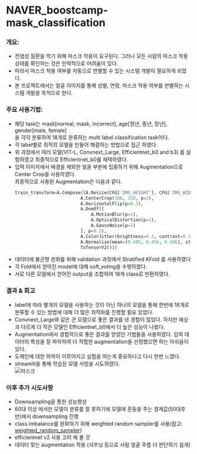 # NAVER_boostcamp-mask_classification

### 개요:
- 전염성 질환을 막기 위해 마스크 착용이 요구된다. 그러나 모든 사람의 마스크 착용 상태를 확인하는 것은 인력적으로 어려움이 있다.
- 따라서 마스크 착용 여부를 자동으로 판별할 수 있는 시스템 개발이 필요하게 되었다.
- 본 프로젝트에서는 얼굴 이미지를 통해 성별, 연령, 마스크 착용 여부를 판별하는 시스템 개발을 목적으로 한다.

### 주요 사용기법:
- 해당 task는 mask[normal, mask, incorrect], age[청년, 중년, 장년], gender[male, female] <br/>을 각각 분류하여 18개로 분류하는 multi label classification task이다.
- 각 label별로 최적의 모델을 만들어 해결하는 방법으로 접근 하였다.
- 위 과정에서 여러 모델(VIT-L, Convnext_Large, Efficientnet_b0 and b3) 를 실험하였고 최종적으로 Efficientnet_b0를 채택하였다.
- 입력 이미지에서 배경을 제외한 얼굴 부분에 집중하기 위해 Augmentation으로 Center Crop을 사용하였다. <br/>최종적으로 사용된 Augmentation은 다음과 같다.
  ```python
  train_transform=A.Compose([A.Resize(CFG['IMG_HEIGHT'], CFG['IMG_WIDTH']),
                           A.CenterCrop(300, 220, p=1),
                           A.HorizontalFlip(p=0.3),
                           A.OneOf([
                               A.MotionBlur(p=1),
                               A.OpticalDistortion(p=1),
                               A.GaussNoise(p=1)
                           ], p=0.3),
                           A.ColorJitter(brightness=0.2, contrast=0.2, saturation=0.2, hue=0.2, always_apply=False, p=0.3),
                           A.Normalize(mean=(0.485, 0.456, 0.406), std=(0.229, 0.224, 0.225), max_pixel_value=255.0, always_apply=False, p=1.0),
                           ToTensorV2()])


- 데이터에 불균형 완화를 위해 validation 과정에서 Stratified KFold 를 사용하였다
- 각 Fold에서 얻어진 model에 대해 soft_voting을 수행하였다.
- 서로 다른 모델에서 얻어진 output을 조합하여 18개 class로 반환하였다.

### 결과 & 회고
- label에 따라 별개의 모델을 사용하는 것이 아닌 하나의 모델을 통해 한번에 18개로 분류할 수 있는 방법에 대해 더 많은 최적화를 진행할 필요 있었다. 
- Convnext_Large와 같은 큰 모델으로 좋은 결과를 낸 경험이 많았다. 하지만 예상과 다르게 더 작은 모델인 Efficientnet_b0에서 더 높은 성능이 나왔다.
- Augmentation에서 경험적으로 좋은 결과를 얻었던 기법들을 사용하였다. 입력 데이터의 특성을 잘 파악하여 더 적합한 augmentation을 선정했으면 하는 아쉬움이 있다.
- 도메인에 대한 파악이 이루어지고 실험을 하는게 중요하다고 다시 한번 느꼈다.
- streamlit을 통해 학습된 모델 서빙을 시도하였다. <br/>
![마스크](https://github.com/KANG-dg/NAVER_boostcamp-mask_classification/assets/121837927/7e7647c2-5ae1-4c2c-bafb-d6219f8f12da)

### 이후 추가 시도사항
- Downsampling을 통한 성능향상
- 60대 이상 에서만 모델이 분류를 잘 못하기에 모델에 혼동을 주는 경계값(50대후반)에서 downsampling 진행
- class imbalance를 완화하기 위해 weighted random sampler를 사용(참고: [weighted_random_sampler](https://yeong-jin-data-blog.tistory.com/entry/%ED%8C%8C%EC%9D%B4%ED%86%A0%EC%B9%98-%EC%8A%A4%ED%84%B0%EB%94%94-%ED%81%B4%EB%9E%98%EC%8A%A4-%EB%B6%88%EA%B7%A0%ED%98%95-%EB%8B%A4%EB%A3%A8%EA%B8%B0-%EA%B0%80%EC%A4%91-%EB%AC%B4%EC%9E%91%EC%9C%84-%EC%83%98%ED%94%8C%EB%A7%81-%EA%B0%80%EC%A4%91-%EC%86%90%EC%8B%A4-%ED%95%A8%EC%88%98))
- efficientnet v2 사용 고려 해 볼 것
- 데이터 맞는 augmentation 적용 (샤프닝 등으로 사람 얼굴 주름 더 판단하기 쉽게)
